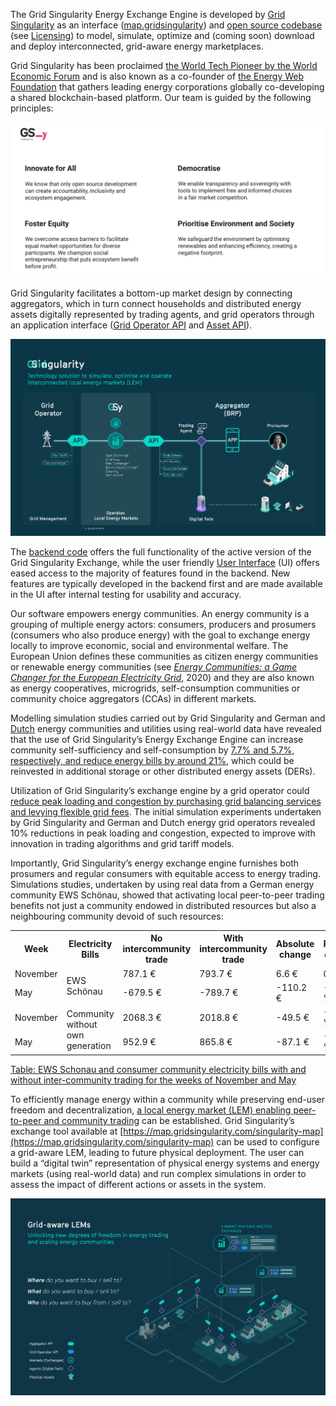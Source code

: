 The Grid Singularity Energy Exchange Engine is developed by [Grid Singularity](https://gridsingularity.com/) as an interface ([map.gridsingularity](https://map.gridsingularity.com/singularity-map)) and [open source codebase](https://github.com/gridsingularity/d3a) (see [Licensing](licensing.md)) to model, simulate, optimize and (coming soon) download and deploy interconnected, grid-aware energy marketplaces.

Grid Singularity has been proclaimed [the World Tech Pioneer by the World Economic Forum](https://www.weforum.org/organizations/grid-singularity-gmbh-gsy-gmbh) and is also known as a co-founder of [the Energy Web Foundation](https://www.energyweb.org/) that gathers leading energy corporations globally co-developing a shared blockchain-based platform. Our team is guided by the following principles:


![alt_text](img/vision-1.png)


Grid Singularity facilitates a bottom-up market design by connecting aggregators, which in turn connect households and distributed energy assets digitally represented by trading agents, and grid operators through an application interface ([Grid Operator API](grid-operator-api.md) and [Asset API](assets-api.md)). 


![alt_text](img/vision-2.png)


The [backend code](https://github.com/gridsingularity/d3a) offers the full functionality of the active version of the Grid Singularity Exchange, while the user friendly [User Interface](https://map.gridsingularity.com/singularity-map) (UI) offers eased access to the majority of features found in the backend. New features are typically developed in the backend first and are made available in the UI after internal testing for usability and accuracy. 

Our software empowers energy communities. An energy community is a grouping of multiple energy actors: consumers, producers and prosumers (consumers who also produce energy) with the goal to exchange energy locally to improve economic, social and environmental welfare. The European Union defines these communities as citizen energy communities or renewable energy communities (see _[Energy Communities: a Game Changer for the European Electricity Grid](https://gridsingularity.medium.com/energy-communities-a-game-changer-for-the-european-electricity-grid-fd588a3063b0)_, 2020) and they are also known as energy cooperatives, microgrids, self-consumption communities or community choice aggregators (CCAs) in different markets.

Modelling simulation studies carried out by Grid Singularity and German and [Dutch](https://gridsingularity.medium.com/an-energy-exchange-engine-for-local-energy-marketplaces-28d5be23705e) energy communities and utilities using real-world data have revealed that the use of Grid Singularity’s Energy Exchange Engine can increase community self-sufficiency and self-consumption by [7.7% and 5.7%, respectively, and reduce energy bills by around 21%](https://gridsingularity.medium.com/modelling-study-to-assess-the-potential-benefits-of-trading-in-and-between-local-energy-d721395ddd4b ), which could be reinvested in additional storage or other distributed energy assets (DERs).

Utilization of Grid Singularity’s exchange engine by a grid operator could [reduce peak loading and congestion by purchasing grid balancing services and levying flexible grid fees](https://gridsingularity.medium.com/energy-singularity-challenge-2020-testing-novel-grid-fee-models-and-intelligent-peer-to-peer-6a0d715a9063). The initial simulation experiments undertaken by Grid Singularity and German and Dutch energy grid operators revealed 10% reductions in peak loading and congestion, expected to improve with innovation in trading algorithms and grid tariff models.

Importantly, Grid Singularity’s energy exchange engine furnishes both prosumers and regular consumers with equitable access to energy trading. Simulations studies, undertaken by using real data from a German energy community EWS Schönau, showed that activating local peer-to-peer trading benefits not just a community endowed in distributed resources but also a neighbouring community devoid of such resources:

<table class="table">
  <tr>
   <th>Week
   </th>
   <th>Electricity Bills
   </th>
   <th>No intercommunity trade
   </th>
   <th>With intercommunity trade
   </th>
   <th>Absolute change
   </th>
   <th>Relative change
   </th>
  </tr>
  <tr>
   <td>November
   </td>
   <td rowspan="2" >EWS Schönau
   </td>
   <td>787.1 €
   </td>
   <td>793.7 €
   </td>
   <td>6.6 €
   </td>
   <td>0.84 %
   </td>
  </tr>
  <tr>
   <td>May
   </td>
   <td>-679.5 €
   </td>
   <td>-789.7 €
   </td>
   <td>-110.2 €
   </td>
   <td>-16.22 %
   </td>
  </tr>
  <tr>
   <td>November
   </td>
   <td rowspan="2" >Community without own generation
   </td>
   <td>2068.3 €
   </td>
   <td>2018.8 €
   </td>
   <td>-49.5 €
   </td>
   <td>-2.39 %
   </td>
  </tr>
  <tr>
   <td>May
   </td>
   <td>952.9 €
   </td>
   <td>865.8 €
   </td>
   <td>-87.1 €
   </td>
   <td>-9.14 %
   </td>
  </tr>
</table>



[Table: EWS Schonau and consumer community electricity bills with and without inter-community trading for the weeks of November and May](https://gridsingularity.medium.com/modelling-study-to-assess-the-potential-benefits-of-trading-in-and-between-local-energy-d721395ddd4b )

To efficiently manage energy within a community while preserving end-user freedom and decentralization, [a local energy market (LEM) enabling peer-to-peer and community trading](https://gridsingularity.medium.com/analysis-of-local-electricity-markets-as-a-platform-to-modernise-consumer-and-grid-interaction-3fff63ef74e7) can be established. Grid Singularity’s exchange tool available at [https://map.gridsingularity.com/singularity-map](https://map.gridsingularity.com/singularity-map) can be used to configure a grid-aware LEM, leading to future physical deployment. The user can build a “digital twin” representation of physical energy systems and energy markets (using real-world data) and run complex simulations in order to assess the impact of different actions or assets in the system.


![alt_text](img/vision-3.png)

